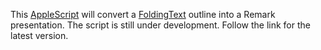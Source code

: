 This [AppleScript](http://support.foldingtext.com/discussions/questions/357-script-to-generate-remark-formatted-html-file-form-foldingtext) will convert a [FoldingText](http://www.foldingtext.com/) outline into a Remark presentation. The script is still under development. Follow the link for the latest version. 